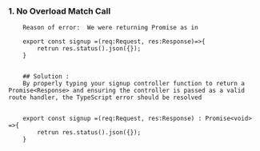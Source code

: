 ### 1. No Overload Match Call
        Reason of error:  We were returning Promise as in

        export const signup =(req:Request, res:Response)=>{
            retrun res.status().json({});
        }


        ## Solution :
        By properly typing your signup controller function to return a Promise<Response> and ensuring the controller is passed as a valid route handler, the TypeScript error should be resolved


        export const signup =(req:Request, res:Response) : Promise<void> =>{
            retrun res.status().json({});
        }


